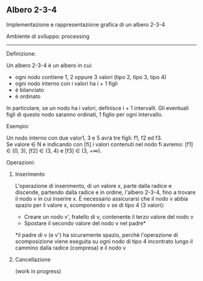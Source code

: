 Albero 2-3-4
------------------------------------------------------------------

Implementazione e rappresentazione grafica di un albero 2-3-4

Ambiente di sviluppo: processing

------------------------------------------------------------------

Definizione:

Un albero 2-3-4 è un albero in cui:
- ogni nodo contiene 1, 2 oppure 3 valori (tipo 2, tipo 3, tipo 4)
- ogni nodo interno con i valori ha i + 1 figli
- è bilanciato
- è ordinato

In particolare, se un nodo ha i valori, definisce i + 1 intervalli. Gli eventuali figli di questo nodo saranno ordinati, 1 figlio per ogni intervallo.

Esempio:

Un nodo interno con due valor1, 3 e 5 avrà tre figli: f1, f2 ed f3.  
Se valore ∈ N e indicando con [fi] i valori contenuti nel nodo fi avremo: [f1] ∈ [0, 3), [f2] ∈ (3, 4) e [f3] ∈ (3, +∞).

Operazioni:

1) Inserimento

   L'operazione di inserimento, di un valore x, parte dalla radice e discende, partendo dalla radice e in ordine, l'albero 2-3-4, fino a trovare il nodo v in cui inserire x.
   È necessario assicurarsi che il nodo v abbia spazio per il valore x, scomponendo v se di tipo 4 (3 valori):  

   - Creare un nodo v', fratello di v, contenente il terzo valore del nodo v
   - Spostare il secondo valore del nodo v nel padre*
     
   *il padre di v (e v') ha sicuramente spazio, perchè l'operazione di scomposizione viene eseguita su ogni nodo di tipo 4 incontrato lungo il cammino dalla radice (compresa) e il nodo v

2) Cancellazione

     (work in progress)

   

   
